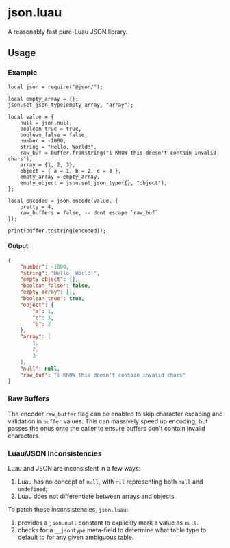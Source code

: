 # json.luau

A reasonably fast pure-Luau JSON library.

## Usage

### Example

```luau
local json = require("@json/");

local empty_array = {};
json.set_json_type(empty_array, "array");

local value = {
    null = json.null,
    boolean_true = true,
    boolean_false = false,
    number = -1000,
    string = "Hello, World!",
    raw_buf = buffer.fromstring("i KNOW this doesn't contain invalid chars"),
    array = {1, 2, 3},
    object = { a = 1, b = 2, c = 3 },
    empty_array = empty_array,
    empty_object = json.set_json_type({}, "object"),
};

local encoded = json.encode(value, {
    pretty = 4, 
    raw_buffers = false, -- dont escape `raw_buf`
});

print(buffer.tostring(encoded));
```

#### Output

```json
{
    "number": -1000,
    "string": "Hello, World!",
    "empty_object": {},
    "boolean_false": false,
    "empty_array": [],
    "boolean_true": true,
    "object": {
        "a": 1,
        "c": 3,
        "b": 2
    },
    "array": [
        1,
        2,
        3
    ],
    "null": null,
    "raw_buf": "i KNOW this doesn't contain invalid chars"
}
```

### Raw Buffers

The encoder `raw_buffer` flag can be enabled to skip character escaping and
validation in `buffer` values. This can massively speed up encoding, but passes
the onus onto the caller to ensure buffers don't contain invalid characters.

### Luau/JSON Inconsistencies

Luau and JSON are inconsistent in a few ways:

1. Luau has no concept of `null`, with `nil` representing both `null` and
   `undefined`;
2. Luau does not differentiate between arrays and objects.

To patch these inconsistencies, `json.luau`:

1. provides a `json.null` constant to explicitly mark a value as `null`.
2. checks for a `__jsontype` meta-field to determine what table type to default
   to for any given ambiguous table.
